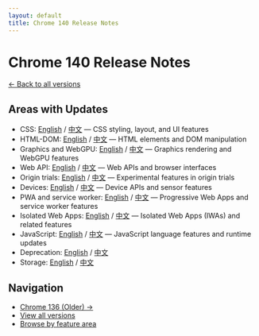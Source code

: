 ```yaml
---
layout: default
title: Chrome 140 Release Notes
---
```


# Chrome 140 Release Notes

[← Back to all versions](../index.html)

## Areas with Updates

- CSS: [English](./css-en.html) / [中文](./css-zh.html) — CSS styling, layout, and UI features
- HTML-DOM: [English](./html-dom-en.html) / [中文](./html-dom-zh.html) — HTML elements and DOM manipulation
- Graphics and WebGPU: [English](./graphics-webgpu-en.html) / [中文](./graphics-webgpu-zh.html) — Graphics rendering and WebGPU features
- Web API: [English](./webapi-en.html) / [中文](./webapi-zh.html) — Web APIs and browser interfaces
- Origin trials: [English](./origin-trials-en.html) / [中文](./origin-trials-zh.html) — Experimental features in origin trials
- Devices: [English](./devices-en.html) / [中文](./devices-zh.html) — Device APIs and sensor features
- PWA and service worker: [English](./pwa-service-worker-en.html) / [中文](./pwa-service-worker-zh.html) — Progressive Web Apps and service worker features
- Isolated Web Apps: [English](./isolated-web-apps-en.html) / [中文](./isolated-web-apps-zh.html) — Isolated Web Apps (IWAs) and related features
- JavaScript: [English](./javascript-en.html) / [中文](./javascript-zh.html) — JavaScript language features and runtime updates
- Deprecation: [English](./deprecation-en.html) / [中文](./deprecation-zh.html)
- Storage: [English](./storage-en.html) / [中文](./storage-zh.html)

## Navigation

- [Chrome 136 (Older) →](../chrome-136/index.html)
- [View all versions](../index.html)
- [Browse by feature area](../../areas/index.html)
